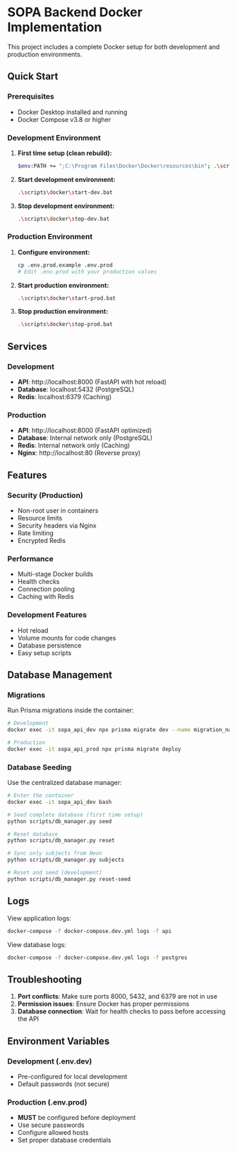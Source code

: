 # SOPA Backend Docker Implementation

This project includes a complete Docker setup for both development and production environments.

## Quick Start

### Prerequisites

- Docker Desktop installed and running
- Docker Compose v3.8 or higher

### Development Environment

1. **First time setup (clean rebuild):**

   ```bash
   $env:PATH += ";C:\Program Files\Docker\Docker\resources\bin"; .\scripts\docker\clean-rebuild.bat
   ```

2. **Start development environment:**

   ```bash
   .\scripts\docker\start-dev.bat
   ```

3. **Stop development environment:**
   ```bash
   .\scripts\docker\stop-dev.bat
   ```

### Production Environment

1. **Configure environment:**

   ```bash
   cp .env.prod.example .env.prod
   # Edit .env.prod with your production values
   ```

2. **Start production environment:**

   ```bash
   .\scripts\docker\start-prod.bat
   ```

3. **Stop production environment:**
   ```bash
   .\scripts\docker\stop-prod.bat
   ```

## Services

### Development

- **API**: http://localhost:8000 (FastAPI with hot reload)
- **Database**: localhost:5432 (PostgreSQL)
- **Redis**: localhost:6379 (Caching)

### Production

- **API**: http://localhost:8000 (FastAPI optimized)
- **Database**: Internal network only (PostgreSQL)
- **Redis**: Internal network only (Caching)
- **Nginx**: http://localhost:80 (Reverse proxy)

## Features

### Security (Production)

- Non-root user in containers
- Resource limits
- Security headers via Nginx
- Rate limiting
- Encrypted Redis

### Performance

- Multi-stage Docker builds
- Health checks
- Connection pooling
- Caching with Redis

### Development Features

- Hot reload
- Volume mounts for code changes
- Database persistence
- Easy setup scripts

## Database Management

### Migrations

Run Prisma migrations inside the container:

```bash
# Development
docker exec -it sopa_api_dev npx prisma migrate dev --name migration_name

# Production
docker exec -it sopa_api_prod npx prisma migrate deploy
```

### Database Seeding

Use the centralized database manager:

```bash
# Enter the container
docker exec -it sopa_api_dev bash

# Seed complete database (first time setup)
python scripts/db_manager.py seed

# Reset database
python scripts/db_manager.py reset

# Sync only subjects from Neon
python scripts/db_manager.py subjects

# Reset and seed (development)
python scripts/db_manager.py reset-seed
```

## Logs

View application logs:

```bash
docker-compose -f docker-compose.dev.yml logs -f api
```

View database logs:

```bash
docker-compose -f docker-compose.dev.yml logs -f postgres
```

## Troubleshooting

1. **Port conflicts**: Make sure ports 8000, 5432, and 6379 are not in use
2. **Permission issues**: Ensure Docker has proper permissions
3. **Database connection**: Wait for health checks to pass before accessing the API

## Environment Variables

### Development (.env.dev)

- Pre-configured for local development
- Default passwords (not secure)

### Production (.env.prod)

- **MUST** be configured before deployment
- Use secure passwords
- Configure allowed hosts
- Set proper database credentials
